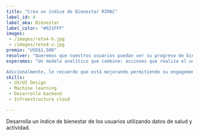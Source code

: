 ```yaml
---
title: "Crea un índice de Bienestar RIMAC"
label_id: 4
label_aka: Bienestar
label_color: "#621FFF"
images:
 - /images/reto4-h.jpg
 - /images/reto4-v.jpg
premio: "USD$1,500"
resolver: "Queremos que nuestros usuarios puedan ver su progreso de bienestar físico, mental y financiero en nuestra APP RIMAC. Hoy, contamos con información sobre su salud, lanzamos retos de bienestar, realizan acciones que suman a su salud y sincronizan sus dispositivos (wearables). Buscamos integrar todas estas acciones y crear un nuevo índice que muestre el avance de cada cliente."
esperamos: "Un modelo analítico que combine: acciones que realiza el usuario en la plataforma, escalas subjetivas y objetivas (como la información de una balanza) y la información adicional en un front amigable donde pueda ver su progreso actual e histórico.<br>

Adicionalmente, le recuerde que está mejorando permitiendo su engagement con la plataforma."
skills:
 - UX/UI Design
 - Machine learning
 - Desarrollo backend
 - Infraestructura cloud

---
```


Desarrolla un índice de bienestar de los usuarios utilizando datos de salud y actividad.